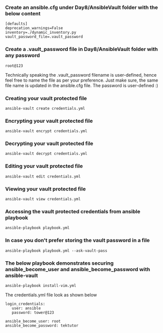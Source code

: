### Create an ansible.cfg under Day8/AnsibleVault folder with the below content
```
[defaults]
deprecation_warnings=False
inventory=./dynamic_inventory.py
vault_password_file=.vault_password
```

### Create a .vault_password file in Day8/AnsibleVault folder with any password
```
root@123
```
Technically speaking the .vault_password filename is user-defined, hence feel free to name the file as per your preference. 
Just make sure, the same file name is updated in the ansible.cfg file. The password is user-defined :)

### Creating your vault protected file
```
ansible-vault create credentials.yml
```

### Encrypting your vault protected file
```
ansible-vault encrypt credentials.yml
```

### Decrypting your vault protected file
```
ansible-vault decrypt credentials.yml
```

### Editing your vault protected file
```
ansible-vault edit credentials.yml
```

### Viewing your vault protected file
```
ansible-vault view credentials.yml
```

### Accessing the vault protected credentials from ansible playbook
```
ansible-playbook playbook.yml
```

### In case you don't prefer storing the vault password in a file
```
ansible-playbook playbook.yml --ask-vault-pass
```


### The below playbook demonstrates securing ansible_become_user and ansible_become_password with ansible-vault
```
ansible-playbook install-vim.yml 
```
The credentials.yml file look as shown below
```
login_credentials:
   user: ansible
   password: tower@123

ansible_become_user: root
ansible_become_password: tektutor 
```
